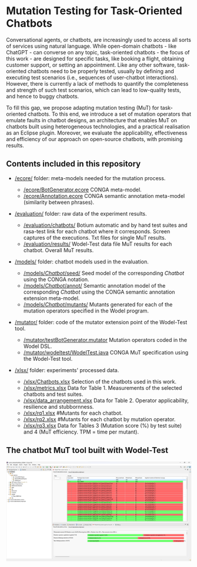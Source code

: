 # Mutation Testing for Task-Oriented Chatbots

Conversational agents, or chatbots, are increasingly used to access all sorts of services using natural language. While open-domain chatbots - like ChatGPT - can converse on any topic, task-oriented chatbots - the focus of this work - are designed for specific tasks, like booking a flight, obtaining customer support, or setting an appointment. Like any other software, task-oriented chatbots need to be properly tested, usually by defining and executing test scenarios (i.e., sequences of user-chatbot interactions). However, there is currently a lack of methods to quantify the completeness and strength of such test scenarios, which can lead to low-quality tests, and hence to buggy chatbots.

To fill this gap, we propose adapting mutation testing (MuT) for task-oriented chatbots. To this end, we introduce a set of mutation operators that emulate faults in chatbot designs, an architecture that enables MuT on chatbots built using heterogeneous technologies, and a practical realisation as an Eclipse plugin. Moreover, we evaluate the applicability, effectiveness and efficiency of our approach on open-source chatbots, with promising results.

## Contents included in this repository

- [/ecore/](https://github.com/gomezabajo/MuTChatbots/blob/main/ecore/README.md) folder: meta-models needed for the mutation process. 
    - [/ecore/BotGenerator.ecore](https://github.com/gomezabajo/MuTChatbots/blob/main/ecore/BotGenerator.ecore) CONGA meta-model.
    - [/ecore/Annotation.ecore](https://github.com/gomezabajo/MuTChatbots/blob/main/ecore/Annotation.ecore) CONGA semantic annotation meta-model (similarity between phrases).

- [/evaluation/](https://github.com/gomezabajo/MuTChatbots/blob/main/evaluation/README.md) folder: raw data of the experiment results. 
    - [/evaluation/chatbots/](https://github.com/gomezabajo/MuTChatbots/blob/main/evaluation/chatbots/Rasa_256644.txt) Botium automatic and by hand test suites and rasa-test link for each chatbot where it corresponds. Screen captures of the executions. Txt files for single MuT results.
    - [/evaluation/results/](https://github.com/gomezabajo/MuTChatbots/blob/main/evaluation/results/results.txt) Wodel-Test data file MuT results for each chatbot. Overall MuT results. 

- [/models/](https://github.com/gomezabajo/MuTChatbots/blob/main/models/README.md) folder: chatbot models used in the evaluation. 
    - [/models/*Chatbot*/seed/](https://github.com/gomezabajo/MuTChatbots/blob/main/models/Rasa_256644/seed/Rasa_256644.model) Seed model of the corresponding *Chatbot* using the CONGA notation.
    - [/models/*Chatbot*/annot/](https://github.com/gomezabajo/MuTChatbots/blob/main/models/Rasa_256644/annot/Rasa_256644Annotated.model) Semantic annotation model of the corresponding *Chatbot* using the CONGA semantic annotation extension meta-model.
    - [/models/*Chatbot*/mutants/](https://github.com/gomezabajo/MuTChatbots/blob/main/models/Rasa_256644/mutants/da/Output0.model) Mutants generated for each of the mutation operators specified in the Wodel program.

- [/mutator/](https://github.com/gomezabajo/MuTChatbots/blob/main/mutator/README.md) folder: code of the mutator extension point of the Wodel-Test tool. 
    - [/mutator/testBotGenerator.mutator](https://github.com/gomezabajo/MuTChatbots/blob/main/mutator/testBotGenerator.mutator) Mutation operators coded in the Wodel DSL. 
    - [/mutator/wodeltest/WodelTest.java](https://github.com/gomezabajo/MuTChatbots/blob/main/mutator/wodeltest/WodelTest.java) CONGA MuT specification using the Wodel-Test tool. 

- [/xlsx/](https://github.com/gomezabajo/MuTChatbots/blob/main/xlsx/README.md) folder: experiments' processed data. 
    - [/xlsx/Chatbots.xlsx](https://github.com/gomezabajo/MuTChatbots/blob/main/xlsx/Chatbots.xlsx) Selection of the chatbots used in this work.
    - [/xlsx/metrics.xlsx](https://github.com/gomezabajo/MuTChatbots/blob/main/xlsx/metrics.xlsx) Data for Table 1. Measurements of the selected chatbots and test suites. 
    - [/xlsx/data_arrangement.xlsx](https://github.com/gomezabajo/MuTChatbots/blob/main/xlsx/data_arrangement.xlsx) Data for Table 2. Operator applicability, resilience and stubbornness. 
    - [/xlsx/rq1.xlsx](https://github.com/gomezabajo/MuTChatbots/blob/main/xlsx/rq1.xlsx) #Mutants for each chatbot. 
    - [/xlsx/rq2.xlsx](https://github.com/gomezabajo/MuTChatbots/blob/main/xlsx/rq2.xlsx) #Mutants for each chatbot by mutation operator. 
    - [/xlsx/rq3.xlsx](https://github.com/gomezabajo/MuTChatbots/blob/main/xlsx/rq3.xlsx) Data for Tables 3 (Mutation score (%) by test suite) and 4 (MuT efficiency. TPM = time per mutant). 

## The chatbot MuT tool built with Wodel-Test

![The chatbot MuT tool built with Wodel-Test](https://github.com/gomezabajo/MuTChatbots/blob/main/evaluation/chatbots/Rasa_256644/captures/auto.png)

